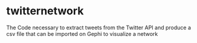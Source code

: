 # twitternetwork
The Code necessary to extract tweets from the Twitter API and produce a csv file that can be imported on Gephi to visualize a network
